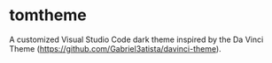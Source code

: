 # tomtheme
A customized Visual Studio Code dark theme inspired by the Da Vinci Theme (https://github.com/Gabriel3atista/davinci-theme).
